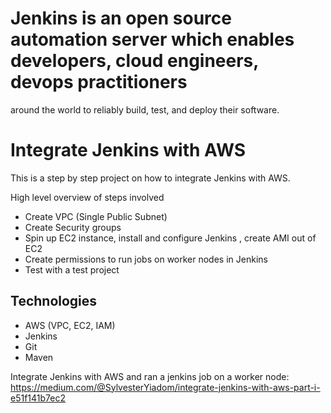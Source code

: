# Jenkins is an open source automation server which enables developers, cloud engineers, devops practitioners 
around the world to reliably build, test, and deploy their software.


# Integrate Jenkins with AWS
This is a step by step project on how to integrate Jenkins with AWS.


High level overview of steps involved
- Create VPC (Single Public Subnet)
- Create Security groups 
- Spin up EC2 instance, install and configure Jenkins , create AMI out of EC2
- Create permissions to run jobs on worker nodes in Jenkins
- Test with a test project

## Technologies
- AWS (VPC, EC2, IAM)
- Jenkins
- Git
- Maven

Integrate Jenkins with AWS and ran a jenkins job on a worker node:
https://medium.com/@SylvesterYiadom/integrate-jenkins-with-aws-part-i-e51f141b7ec2
